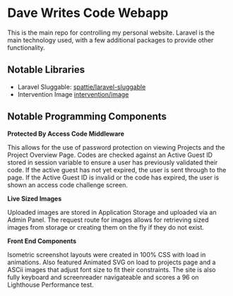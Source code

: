 # Dave Writes Code Webapp

This is the main repo for controlling my personal website. Laravel is the main technology used, with a few additional packages to provide other functionality.

## Notable Libraries

- Laravel Sluggable: [spattie/laravel-sluggable](https://github.com/spatie/laravel-sluggable)
- Intervention Image [intervention/image](http://image.intervention.io/)

## Notable Programming Components

**Protected By Access Code Middleware**

This allows for the use of password protection on viewing Projects and the Project Overview Page. Codes are checked against an Active Guest ID stored in session variable to ensure a user has previously validated their code. If the active guest has not yet expired, the user is sent through to the page. If the Active Guest ID is invalid or the code has expired, the user is shown an access code challenge screen.

**Live Sized Images**

Uploaded images are stored in Application Storage and uploaded via an Admin Panel. The request route for images allows for retrieving sized images from storage or creating them on the fly if they do not exist.

**Front End Components**

Isometric screenshot layouts were created in 100% CSS with load in animations. Also featured Animated SVG on load to projects page and a ASCii images that adjust font size to fit their constraints. The site is also fully keyboard and screenreader navigateable and scores a 96 on Lighthouse Performance test.
